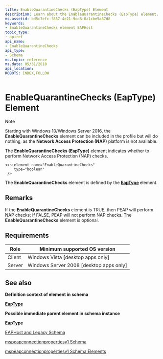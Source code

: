```yaml
---
title: EnableQuarantineChecks (EapType) Element
description: Learn about the EnableQuarantineChecks (EapType) element. This element indicates whether to perform Network Access Protection (NAP) checks.
ms.assetid: bd5c7efc-f857-4e21-9cd8-0a1cbe5a87d8
keywords:
- EnableQuarantineChecks element EAPHost
topic_type:
- apiref
api_name:
- EnableQuarantineChecks
api_type:
- Schema
ms.topic: reference
ms.date: 05/31/2018
api_location: 
ROBOTS: INDEX,FOLLOW
---
```


# EnableQuarantineChecks (EapType) Element

> [!Note]  
> Starting with Windows 10/Windows Server 2016, the **EnableQuarantineChecks** element can be included in the profile but will do nothing, as the **Network Access Protection (NAP)** platform is not available.

The **EnableQuarantineChecks (EapType)** element indicates whether to perform Network Access Protection (NAP) checks.

``` syntax
<xs:element name="EnableQuarantineChecks"
    type="boolean"
 />
```

The **EnableQuarantineChecks** element is defined by the [**EapType**](mspeapconnectionpropertiesv1schema-eaptype-element.md) element.

## Remarks

If the **EnableQuarantineChecks** element is TRUE, then PEAP will perform NAP checks; if FALSE, PEAP will not perform NAP checks. The **EnableQuarantineChecks** element is optional.

## Requirements



| Role | Minimum supported OS version |
|------|------------------------------|
| Client<br/> | Windows Vista \[desktop apps only\]<br/>       |
| Server<br/> | Windows Server 2008 \[desktop apps only\]<br/> |



## See also

<dl> <dt>

**Definition context of element in schema**
</dt> <dt>

[**EapType**](mspeapconnectionpropertiesv1schema-eaptype-element.md)
</dt> <dt>

**Possible immediate parent element in schema instance**
</dt> <dt>

[**EapType**](mspeapconnectionpropertiesv1schema-eaptype-element.md)
</dt> <dt>


</dt> <dt>

[EAPHost and Legacy Schema](eaphost-schemas.md)
</dt> <dt>

[mspeapconnectionpropertiesv1 Schema](mspeapconnectionpropertiesv1schema-schema.md)
</dt> <dt>

[mspeapconnectionpropertiesv1 Schema Elements](mspeapconnectionpropertiesv1schema-elements.md)
</dt> </dl>

 

 






